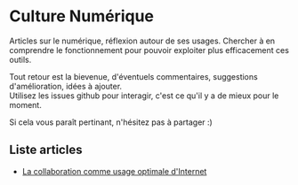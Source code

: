 # Culture Numérique

Articles sur le numérique, réflexion autour de ses usages. Chercher à en comprendre le
fonctionnement pour pouvoir exploiter plus efficacement ces outils.

Tout retour est la bievenue, d'éventuels commentaires, suggestions d'amélioration, idées à ajouter.  
Utilisez les issues github pour interagir, c'est ce qu'il y a de mieux pour le moment.

Si cela vous paraît pertinant, n'hésitez pas à partager :)

## Liste articles
- [La collaboration comme usage optimale d'Internet](usage_numerique.md)
